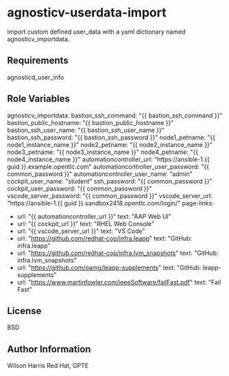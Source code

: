 # agnosticv-userdata-import

Import custom defined user_data with a yaml dictionary named agnosticv_importdata.

## Requirements
agnosticd_user_info

## Role Variables

agnosticv_importdata:
  bastion_ssh_command: "{{ bastion_ssh_command }}"
  bastion_public_hostname: "{{ bastion_public_hostname }}"
  bastion_ssh_user_name: "{{ bastion_ssh_user_name }}"
  bastion_ssh_password: "{{ bastion_ssh_password }}"
  node1_petname: "{{ node1_instance_name }}"
  node2_petname: "{{ node2_instance_name }}"
  node3_petname: "{{ node3_instance_name }}"
  node4_petname: "{{ node4_instance_name }}"
  automationcontroller_url: "https://ansible-1.{{ guid }}.example.opentlc.com"
  automationcontroller_user_password: "{{ common_password }}"
  automationcontroller_user_name: "admin"
  cockpit_user_name: "student"
  ssh_password: "{{ common_password }}"
  cockpit_user_password: "{{ common_password }}"
  vscode_server_password: "{{ common_password }}"
  vscode_server_url: "https://ansible-1.{{ guid }}.sandbox2418.opentlc.com/login/"
  page-links:
  - url: "{{ automationcontroller_url }}"
    text: "AAP Web UI"
  - url: "{{ cockpit_url }}"
    text: "RHEL Web Console"
  - url: "{{ vscode_server_url }}"
    text: "VS Code"
  - url: "https://github.com/redhat-cop/infra.leapp"
    text: "GitHub: infra.leapp"
  - url: "https://github.com/redhat-cop/infra.lvm_snapshots"
    text: "GitHub: infra.lvm_snapshots"
  - url: "https://github.com/oamg/leapp-supplements"
    text: "GitHub: leapp-supplements"
  - url: "https://www.martinfowler.com/ieeeSoftware/failFast.pdf"
    text: "Fail Fast"

License
-------

BSD

Author Information
------------------
Wilson Harris
Red Hat, GPTE
